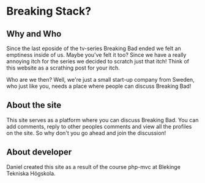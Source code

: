 Breaking Stack?
============================

Why and Who
----------------------------------------------
Since the last eposide of the tv-series Breaking Bad ended we felt an emptiness inside of us. Maybe you've felt it too? Since we have a really annoying itch for the series we decided to scratch just that itch! Think of this website as a scrathing post for your itch.         

Who are we then? Well, we're just a small start-up company from Sweden, who just like you, needs a place where  people can discuss Breaking Bad!

About the site
-----------------------------------
This site serves as a  platform where you can discuss Breaking Bad. You can add comments, reply to other peoples comments and view all the profiles on the site. So why don't you go ahead and join the discussion!

About developer
--------------------------------------
Daniel created this site as a result of the course php-mvc at Blekinge Tekniska Högskola.
